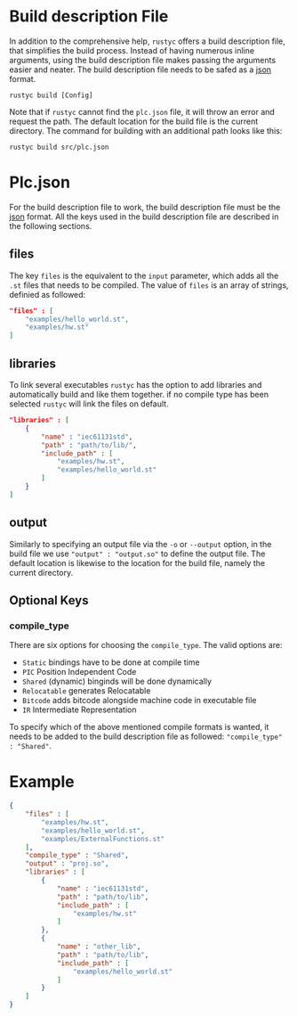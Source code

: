 # Build description File

In addition to the comprehensive help, `rustyc` offers a build description file, that simplifies the build process. Instead of having numerous inline arguments, using the build description file makes passing the arguments easier and neater. The build description file needs to be safed as a [json](https://en.wikipedia.org/wiki/JSON) format.

`rustyc build [Config]`

Note that if `rustyc` cannot find the `plc.json` file, it will throw an error and request the path. The default location for the build file is the current directory. The command for building with an additional path looks like this:

`rustyc build src/plc.json`


# Plc.json

For the build description file to work, the build description file must be the [json](https://en.wikipedia.org/wiki/JavaScript_Object_Notation) format. All the keys used in the build description file are described in the following sections. 


## files

The key `files` is the equivalent to the `input` parameter, which adds all the `.st` files that needs to be compiled. The value of `files` is an array of strings, definied as followed:
```json
"files" : [
    "examples/hello_world.st",
    "examples/hw.st"
]
```


## libraries

To link several executables `rustyc` has the option to add libraries and automatically build and like them together. if no compile type has been selected `rustyc` will link the files on default.

```json
"libraries" : [
    {
        "name" : "iec61131std",
        "path" : "path/to/lib/",
        "include_path" : [
            "examples/hw.st",
            "examples/hello_world.st"
        ]
    }
]
```

## output

Similarly to specifying an output file via the `-o` or `--output` option, in the build file we use `"output" : "output.so"` to define the output file. The default location is likewise to the location for the build file, namely the current directory. 



## Optional Keys

### compile_type
There are six options for choosing the `compile_type`. The valid options are:
<!-- TODO we should probably describe what each of those options do -->
- `Static` bindings have to be done at compile time
- `PIC` Position Independent Code
- `Shared` (dynamic) binginds will be done dynamically
- `Relocatable` generates Relocatable 
- `Bitcode` adds bitcode alongside machine code in executable file
- `IR` Intermediate Representation

To specify which of the above mentioned compile formats is wanted, it needs to be added to the build description file as followed: `"compile_type" : "Shared"`.

# Example
```json
{
    "files" : [
        "examples/hw.st",
        "examples/hello_world.st",
        "examples/ExternalFunctions.st"
    ],
    "compile_type" : "Shared",
    "output" : "proj.so",
    "libraries" : [
        {
            "name" : "iec61131std",
            "path" : "path/to/lib",
            "include_path" : [
                "examples/hw.st"
            ]
        },
        {
            "name" : "other_lib",
            "path" : "path/to/lib",
            "include_path" : [
                "examples/hello_world.st"
            ]
        }
    ]
}
```
